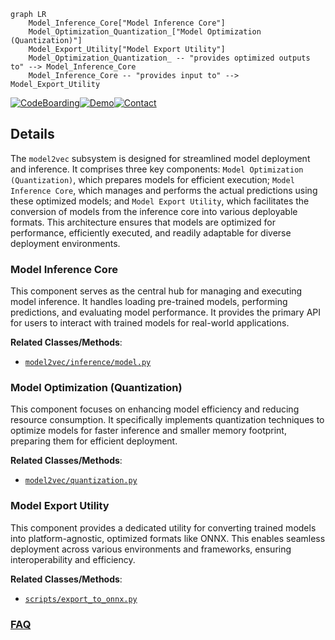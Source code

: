 ```mermaid
graph LR
    Model_Inference_Core["Model Inference Core"]
    Model_Optimization_Quantization_["Model Optimization (Quantization)"]
    Model_Export_Utility["Model Export Utility"]
    Model_Optimization_Quantization_ -- "provides optimized outputs to" --> Model_Inference_Core
    Model_Inference_Core -- "provides input to" --> Model_Export_Utility
```

[![CodeBoarding](https://img.shields.io/badge/Generated%20by-CodeBoarding-9cf?style=flat-square)](https://github.com/CodeBoarding/GeneratedOnBoardings)[![Demo](https://img.shields.io/badge/Try%20our-Demo-blue?style=flat-square)](https://www.codeboarding.org/demo)[![Contact](https://img.shields.io/badge/Contact%20us%20-%20contact@codeboarding.org-lightgrey?style=flat-square)](mailto:contact@codeboarding.org)

## Details

The `model2vec` subsystem is designed for streamlined model deployment and inference. It comprises three key components: `Model Optimization (Quantization)`, which prepares models for efficient execution; `Model Inference Core`, which manages and performs the actual predictions using these optimized models; and `Model Export Utility`, which facilitates the conversion of models from the inference core into various deployable formats. This architecture ensures that models are optimized for performance, efficiently executed, and readily adaptable for diverse deployment environments.

### Model Inference Core
This component serves as the central hub for managing and executing model inference. It handles loading pre-trained models, performing predictions, and evaluating model performance. It provides the primary API for users to interact with trained models for real-world applications.


**Related Classes/Methods**:

- <a href="https://github.com/MinishLab/model2vec/blob/main/model2vec/inference/model.py" target="_blank" rel="noopener noreferrer">`model2vec/inference/model.py`</a>


### Model Optimization (Quantization)
This component focuses on enhancing model efficiency and reducing resource consumption. It specifically implements quantization techniques to optimize models for faster inference and smaller memory footprint, preparing them for efficient deployment.


**Related Classes/Methods**:

- <a href="https://github.com/MinishLab/model2vec/blob/main/model2vec/quantization.py" target="_blank" rel="noopener noreferrer">`model2vec/quantization.py`</a>


### Model Export Utility
This component provides a dedicated utility for converting trained models into platform-agnostic, optimized formats like ONNX. This enables seamless deployment across various environments and frameworks, ensuring interoperability and efficiency.


**Related Classes/Methods**:

- <a href="https://github.com/MinishLab/model2vec/blob/main/scripts/export_to_onnx.py" target="_blank" rel="noopener noreferrer">`scripts/export_to_onnx.py`</a>




### [FAQ](https://github.com/CodeBoarding/GeneratedOnBoardings/tree/main?tab=readme-ov-file#faq)